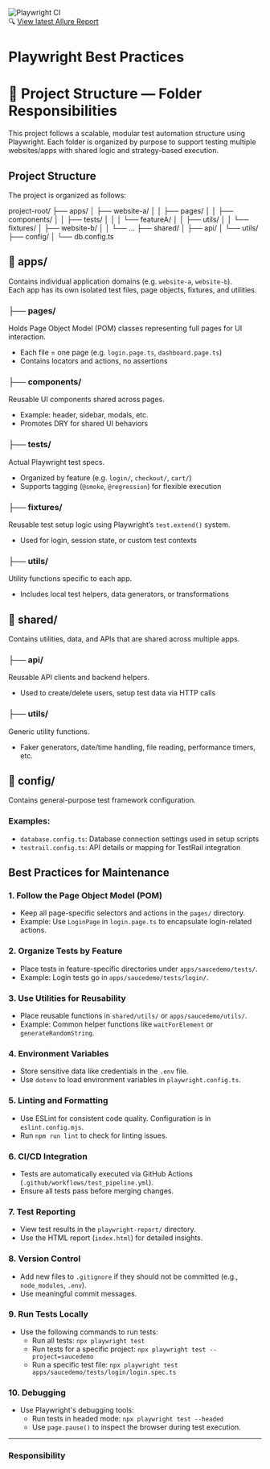 ![Playwright CI](https://github.com/jackthanakrit/playwright-scalable-framework/actions/workflows/test_pipeline.yml/badge.svg)  
🔍 [View latest Allure Report](https://jackthanakrit.github.io/playwright-scalable-framework/awesome/index.html)

# Playwright Best Practices

# 🎯 Project Structure — Folder Responsibilities
This project follows a scalable, modular test automation structure using Playwright. Each folder is organized by purpose to support testing multiple websites/apps with shared logic and strategy-based execution.

## Project Structure
The project is organized as follows:

project-root/
├── apps/
│   ├── website-a/
│   │   ├── pages/
│   │   ├── components/
│   │   ├── tests/
│   │   │   └── featureA/
│   │   ├── utils/
│   │   └── fixtures/
│   ├── website-b/
│   │   └── ...
├── shared/
│   ├── api/
│   └── utils/
├── config/
│   └── db.config.ts

## 📁 apps/

Contains individual application domains (e.g. `website-a`, `website-b`).  
Each app has its own isolated test files, page objects, fixtures, and utilities.

### ├── pages/
Holds Page Object Model (POM) classes representing full pages for UI interaction.
- Each file = one page (e.g. `login.page.ts`, `dashboard.page.ts`)
- Contains locators and actions, no assertions

### ├── components/
Reusable UI components shared across pages.
- Example: header, sidebar, modals, etc.
- Promotes DRY for shared UI behaviors

### ├── tests/
Actual Playwright test specs.
- Organized by feature (e.g. `login/`, `checkout/`, `cart/`)
- Supports tagging (`@smoke`, `@regression`) for flexible execution

### ├── fixtures/
Reusable test setup logic using Playwright’s `test.extend()` system.
- Used for login, session state, or custom test contexts

### ├── utils/
Utility functions specific to each app.
- Includes local test helpers, data generators, or transformations

## 📁 shared/

Contains utilities, data, and APIs that are shared across multiple apps.

### ├── api/
Reusable API clients and backend helpers.
- Used to create/delete users, setup test data via HTTP calls

### ├── utils/
Generic utility functions.
- Faker generators, date/time handling, file reading, performance timers, etc.

## 📁 config/

Contains general-purpose test framework configuration.

### Examples:
- `database.config.ts`: Database connection settings used in setup scripts
- `testrail.config.ts`: API details or mapping for TestRail integration

## Best Practices for Maintenance

### 1. **Follow the Page Object Model (POM)**
   - Keep all page-specific selectors and actions in the `pages/` directory.
   - Example: Use `LoginPage` in `login.page.ts` to encapsulate login-related actions.

### 2. **Organize Tests by Feature**
   - Place tests in feature-specific directories under `apps/saucedemo/tests/`.
   - Example: Login tests go in `apps/saucedemo/tests/login/`.

### 3. **Use Utilities for Reusability**
   - Place reusable functions in `shared/utils/` or `apps/saucedemo/utils/`.
   - Example: Common helper functions like `waitForElement` or `generateRandomString`.

### 4. **Environment Variables**
   - Store sensitive data like credentials in the `.env` file.
   - Use `dotenv` to load environment variables in `playwright.config.ts`.

### 5. **Linting and Formatting**
   - Use ESLint for consistent code quality. Configuration is in `eslint.config.mjs`.
   - Run `npm run lint` to check for linting issues.

### 6. **CI/CD Integration**
   - Tests are automatically executed via GitHub Actions (`.github/workflows/test_pipeline.yml`).
   - Ensure all tests pass before merging changes.

### 7. **Test Reporting**
   - View test results in the `playwright-report/` directory.
   - Use the HTML report (`index.html`) for detailed insights.

### 8. **Version Control**
   - Add new files to `.gitignore` if they should not be committed (e.g., `node_modules`, `.env`).
   - Use meaningful commit messages.

### 9. **Run Tests Locally**
   - Use the following commands to run tests:
     - Run all tests: `npx playwright test`
     - Run tests for a specific project: `npx playwright test --project=saucedemo`
     - Run a specific test file: `npx playwright test apps/saucedemo/tests/login/login.spec.ts`

### 10. **Debugging**
   - Use Playwright's debugging tools:
     - Run tests in headed mode: `npx playwright test --headed`
     - Use `page.pause()` to inspect the browser during test execution.

---

### Responsibility